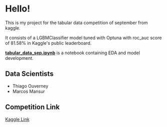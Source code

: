 # Hello!

This is my project for the tabular data competition of september from kaggle.

It consists of a LGBMClassifier model tuned with Optuna with roc_auc score of 81.58% in Kaggle's public leaderboard.

**[tabular_data_sep.ipynb](https://github.com/marcos-mansur/TPS-sep21/blob/master/tabular_data_sep.ipynb)** is a notebook containing EDA and model development.

## Data Scientists
 *  Thiago Ouverney
 *  Marcos Mansur

## Competition Link

[Kaggle Link](https://www.kaggle.com/c/tabular-playground-series-sep-2021/)
